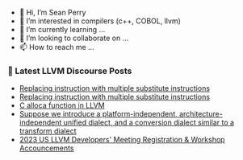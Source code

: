 - 👋 Hi, I’m Sean Perry
- 👀 I’m interested in compilers (c++, COBOL, llvm)
- 🌱 I’m currently learning ...
- 💞️ I’m looking to collaborate on ...
- 📫 How to reach me ...

<!---
s66perry/s66perry is a ✨ special ✨ repository because its `README.md` (this file) appears on your GitHub profile.
You can click the Preview link to take a look at your changes.
--->
### 📕 Latest LLVM Discourse Posts

<!-- DISCOURSE-LLVM:START -->
- [Replacing instruction with multiple substitute instructions](https://discourse.llvm.org/t/replacing-instruction-with-multiple-substitute-instructions/72612#post_2)
- [Replacing instruction with multiple substitute instructions](https://discourse.llvm.org/t/replacing-instruction-with-multiple-substitute-instructions/72612#post_1)
- [C alloca function in LLVM](https://discourse.llvm.org/t/c-alloca-function-in-llvm/72601#post_2)
- [Suppose we introduce a platform-independent, architecture-independent unified dialect, and a conversion dialect similar to a transform dialect](https://discourse.llvm.org/t/suppose-we-introduce-a-platform-independent-architecture-independent-unified-dialect-and-a-conversion-dialect-similar-to-a-transform-dialect/72611#post_1)
- [2023 US LLVM Developers&#39; Meeting Registration &amp; Workshop Accouncements](https://discourse.llvm.org/t/2023-us-llvm-developers-meeting-registration-workshop-accouncements/72610#post_1)
<!-- DISCOURSE-LLVM:END -->
